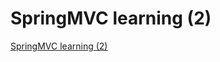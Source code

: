 # SpringMVC learning (2)
[SpringMVC learning (2)](https://aiwithcloud.com/2022/09/15/springmvc_learning_2/)